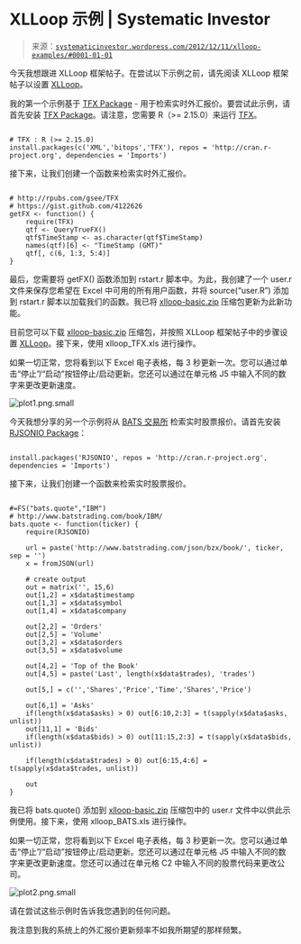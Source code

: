 <!--yml

category: 未分类

日期：2024-05-18 14:35:22

-->

# XLLoop 示例 | Systematic Investor

> 来源：[`systematicinvestor.wordpress.com/2012/12/11/xlloop-examples/#0001-01-01`](https://systematicinvestor.wordpress.com/2012/12/11/xlloop-examples/#0001-01-01)

今天我想跟进 XLLoop 框架帖子。在尝试以下示例之前，请先阅读 XLLoop 框架帖子以设置 [XLLoop](http://xlloop.sourceforge.net/)。

我的第一个示例基于 [TFX Package](https://systematicinvestor.wordpress.com/2012/12/06/tfx-package/) - 用于检索实时外汇报价。要尝试此示例，请首先安装 [TFX Package](http://cran.r-project.org/web/packages/TFX/index.html)。请注意，您需要 R（>= 2.15.0）来运行 [TFX](http://cran.r-project.org/web/packages/TFX/index.html)。

```

# TFX : R (>= 2.15.0)
install.packages(c('XML','bitops','TFX'), repos = 'http://cran.r-project.org', dependencies = 'Imports')

```

接下来，让我们创建一个函数来检索实时外汇报价。

```

# http://rpubs.com/gsee/TFX
# https://gist.github.com/4122626
getFX <- function() {
	require(TFX)
	qtf <- QueryTrueFX()
	qtf$TimeStamp <- as.character(qtf$TimeStamp)
	names(qtf)[6] <- "TimeStamp (GMT)"
	qtf[, c(6, 1:3, 5:4)]
}

```

最后，您需要将 getFX() 函数添加到 rstart.r 脚本中。为此，我创建了一个 user.r 文件来保存您希望在 Excel 中可用的所有用户函数，并将 source(“user.R”) 添加到 rstart.r 脚本以加载我们的函数。我已将 [xlloop-basic.zip](http://www.systematicportfolio.com/xlloop-basic.zip) 压缩包更新为此新功能。

目前您可以下载 [xlloop-basic.zip](http://www.systematicportfolio.com/xlloop-basic.zip) 压缩包，并按照 XLLoop 框架帖子中的步骤设置 [XLLoop](http://xlloop.sourceforge.net/)。接下来，使用 xlloop_TFX.xls 进行操作。

如果一切正常，您将看到以下 Excel 电子表格，每 3 秒更新一次。您可以通过单击“停止”/“启动”按钮停止/启动更新。您还可以通过在单元格 J5 中输入不同的数字来更改更新速度。

![plot1.png.small](https://systematicinvestor.wordpress.com/2012/12/11/xlloop-examples/plot1-png-small-67/)

今天我想分享的另一个示例将从 [BATS 交易所](http://www.batstrading.com/book/SPY/) 检索实时股票报价。请首先安装 [RJSONIO Package](http://cran.r-project.org/web/packages/RJSONIO/index.html)：

```

install.packages('RJSONIO', repos = 'http://cran.r-project.org', dependencies = 'Imports')

```

接下来，让我们创建一个函数来检索实时股票报价。

```

#=FS("bats.quote","IBM")
# http://www.batstrading.com/book/IBM/
bats.quote <- function(ticker) {
	require(RJSONIO)

	url = paste('http://www.batstrading.com/json/bzx/book/', ticker, sep = '')
	x = fromJSON(url)

	# create output
	out = matrix('', 15,6)
	out[1,2] = x$data$timestamp
	out[1,3] = x$data$symbol
	out[1,4] = x$data$company

	out[2,2] = 'Orders'
	out[2,5] = 'Volume'
	out[3,2] = x$data$orders
	out[3,5] = x$data$volume

	out[4,2] = 'Top of the Book'
	out[4,5] = paste('Last', length(x$data$trades), 'trades')

	out[5,] = c('','Shares','Price','Time','Shares','Price')

	out[6,1] = 'Asks'
	if(length(x$data$asks) > 0) out[6:10,2:3] = t(sapply(x$data$asks, unlist))
	out[11,1] = 'Bids'
	if(length(x$data$bids) > 0) out[11:15,2:3] = t(sapply(x$data$bids, unlist))

	if(length(x$data$trades) > 0) out[6:15,4:6] = t(sapply(x$data$trades, unlist))

	out
}

```

我已将 bats.quote() 添加到 [xlloop-basic.zip](http://www.systematicportfolio.com/xlloop-basic.zip) 压缩包中的 user.r 文件中以供此示例使用。接下来，使用 xlloop_BATS.xls 进行操作。

如果一切正常，您将看到以下 Excel 电子表格，每 3 秒更新一次。您可以通过单击“停止”/“启动”按钮停止/启动更新。您还可以通过在单元格 J5 中输入不同的数字来更改更新速度。您还可以通过在单元格 C2 中输入不同的股票代码来更改公司。

![plot2.png.small](https://systematicinvestor.wordpress.com/2012/12/11/xlloop-examples/plot2-png-small-64/)

请在尝试这些示例时告诉我您遇到的任何问题。

我注意到我的系统上的外汇报价更新频率不如我所期望的那样频繁。
